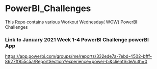 # PowerBI_Challenges
This Repo contains various Workout Wednesday( WOW) PowerBI Challenges 
### Link to January 2021 Week 1-4 PowerBI Challenge powerBI App
https://app.powerbi.com/groups/me/reports/332ede7a-7ebd-4502-bfff-8627ff855c5a/ReportSection?experience=power-bi&clientSideAuth=0
